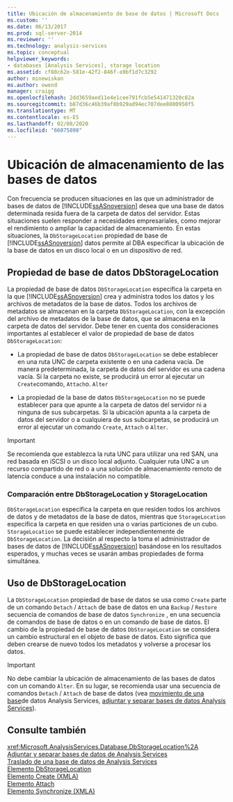 ```yaml
---
title: Ubicación de almacenamiento de base de datos | Microsoft Docs
ms.custom: ''
ms.date: 06/13/2017
ms.prod: sql-server-2014
ms.reviewer: ''
ms.technology: analysis-services
ms.topic: conceptual
helpviewer_keywords:
- databases [Analysis Services], storage location
ms.assetid: cf88c62e-581e-42f2-846f-a9bf1d7c3292
author: minewiskan
ms.author: owend
manager: craigg
ms.openlocfilehash: 2dd3659aed11e4e1cee791fcb5e541471320c82a
ms.sourcegitcommit: b87d36c46b39af8b929ad94ec707dee8800950f5
ms.translationtype: MT
ms.contentlocale: es-ES
ms.lasthandoff: 02/08/2020
ms.locfileid: "66075898"
---
```

# <a name="database-storage-location"></a>Ubicación de almacenamiento de las bases de datos
  Con frecuencia se producen situaciones en las que un administrador de bases de datos de [!INCLUDE[ssASnoversion](../../includes/ssasnoversion-md.md)] desea que una base de datos determinada resida fuera de la carpeta de datos del servidor. Estas situaciones suelen responder a necesidades empresariales, como mejorar el rendimiento o ampliar la capacidad de almacenamiento. En estas situaciones, la `DbStorageLocation` propiedad de base de [!INCLUDE[ssASnoversion](../../includes/ssasnoversion-md.md)] datos permite al DBA especificar la ubicación de la base de datos en un disco local o en un dispositivo de red.  
  
## <a name="dbstoragelocation-database-property"></a>Propiedad de base de datos DbStorageLocation  
 La propiedad de base de datos `DbStorageLocation` especifica la carpeta en la que [!INCLUDE[ssASnoversion](../../includes/ssasnoversion-md.md)] crea y administra todos los datos y los archivos de metadatos de la base de datos. Todos los archivos de metadatos se almacenan en la carpeta `DbStorageLocation`, con la excepción del archivo de metadatos de la base de datos, que se almacena en la carpeta de datos del servidor. Debe tener en cuenta dos consideraciones importantes al establecer el valor de propiedad de base de datos `DbStorageLocation`:  
  
-   La propiedad de base de datos `DbStorageLocation` se debe establecer en una ruta UNC de carpeta existente o en una cadena vacía. De manera predeterminada, la carpeta de datos del servidor es una cadena vacía. Si la carpeta no existe, se producirá un error al ejecutar un `Create`comando, `Attach`o. `Alter`  
  
-   La propiedad de la base de datos `DbStorageLocation` no se puede establecer para que apunte a la carpeta de datos del servidor ni a ninguna de sus subcarpetas. Si la ubicación apunta a la carpeta de datos del servidor o a cualquiera de sus subcarpetas, se producirá un error al ejecutar un comando `Create`, `Attach` o `Alter`.  
  
> [!IMPORTANT]  
>  Se recomienda que establezca la ruta UNC para utilizar una red SAN, una red basada en iSCSI o un disco local adjunto. Cualquier ruta UNC a un recurso compartido de red o a una solución de almacenamiento remoto de latencia conduce a una instalación no compatible.  
  
### <a name="dbstoragelocation-compared-to-storagelocation"></a>Comparación entre DbStorageLocation y StorageLocation  
 
  `DbStorageLocation` especifica la carpeta en que residen todos los archivos de datos y de metadatos de la base de datos, mientras que `StorageLocation` especifica la carpeta en que residen una o varias particiones de un cubo. 
  `StorageLocation` se puede establecer independientemente de `DbStorageLocation`. La decisión al respecto la toma el administrador de bases de datos de [!INCLUDE[ssASnoversion](../../includes/ssasnoversion-md.md)] basándose en los resultados esperados, y muchas veces se usarán ambas propiedades de forma simultánea.  
  
## <a name="dbstoragelocation-usage"></a>Uso de DbStorageLocation  
 La `DbStorageLocation` propiedad de base de datos se usa como `Create` parte de un comando `Detach` / `Attach` de base de datos en una `Backup` / `Restore` secuencia de comandos de base de datos `Synchronize` , en una secuencia de comandos de base de datos o en un comando de base de datos. El cambio de la propiedad de base de datos `DbStorageLocation` se considera un cambio estructural en el objeto de base de datos. Esto significa que deben crearse de nuevo todos los metadatos y volverse a procesar los datos.  
  
> [!IMPORTANT]  
>  No debe cambiar la ubicación de almacenamiento de las bases de datos con un comando `Alter`. En su lugar, se recomienda usar una secuencia de comandos `Detach` / `Attach` de base de datos (vea [movimiento de una base](move-an-analysis-services-database.md)de datos Analysis Services, [adjuntar y separar bases de datos Analysis Services](attach-and-detach-analysis-services-databases.md)).  
  
## <a name="see-also"></a>Consulte también  
 <xref:Microsoft.AnalysisServices.Database.DbStorageLocation%2A>   
 [Adjuntar y separar bases de datos de Analysis Services](attach-and-detach-analysis-services-databases.md)   
 [Traslado de una base de datos de Analysis Services](move-an-analysis-services-database.md)   
 [Elemento DbStorageLocation](https://docs.microsoft.com/bi-reference/xmla/xml-elements-properties/dbstoragelocation-element)   
 [Elemento Create &#40;XMLA&#41;](https://docs.microsoft.com/bi-reference/xmla/xml-elements-commands/create-element-xmla)   
 [Elemento Attach](https://docs.microsoft.com/bi-reference/xmla/xml-elements-commands/attach-element)   
 [Elemento Synchronize &#40;XMLA&#41;](https://docs.microsoft.com/bi-reference/xmla/xml-elements-commands/synchronize-element-xmla)  
  
  
